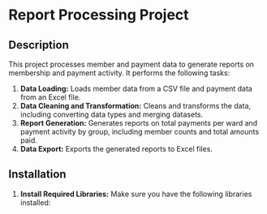 # Report Processing Project

## Description

This project processes member and payment data to generate reports on membership and payment activity. It performs the following tasks:

1. **Data Loading:** Loads member data from a CSV file and payment data from an Excel file.
2. **Data Cleaning and Transformation:** Cleans and transforms the data, including converting data types and merging datasets.
3. **Report Generation:** Generates reports on total payments per ward and payment activity by group, including member counts and total amounts paid.
4. **Data Export:** Exports the generated reports to Excel files.

## Installation

1. **Install Required Libraries:** Make sure you have the following libraries installed:
